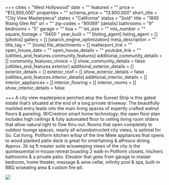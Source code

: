 +++
cities = "West Hollywood"
date = ""
featured = ""
price = "$13,900,000"
properties = ""
schema_price = "13.900.000"
short_title = "City View Masterpiece"
states = "California"
status = "Sold"
title = "1895 Rising Glen Rd"
url = ""
zip-codes = "90069"
[details]
bathrooms = "9"
bedrooms = "5"
garage = ""
hoa = ""
lot_size = ""
mls_number = ""
square_footage = "9400 "
year_built = ""
[listing_agent]
listing_agent = []
[photos]
gallery = []
[search_engine_optimization]
meta_description = ""
title_tag = ""
[tools]
file_attachments = []
matterport_link = ""
open_house_date = ""
open_house_details = ""
youtube_link = ""
[utilities_and_features.community_features]
additional_community_details = []
community_features_choice = []
show_community_details = false
[utilities_and_features.exterior]
additional_exterior_details = []
exterior_details = []
exterior_roof = []
show_exterior_details = false
[utilities_and_features.interior_details]
additional_interior_details = []
interior_appliances = []
interior_flooring = []
interior_rooms = []
show_interior_details = false

+++
A city view masterpiece perched atop the Sunset Strip is this gated estate that’s situated at the end of a long private driveway. The beautifully marbled entry leads into the main living spaces of expertly crafted walnut floors & paneling. W/Crestron smart home technology; the open floor plan includes high ceilings & fully automated floor to ceiling living room sliders that allow natural light to flow thru-out. Rooms that open completely to outdoor lounge spaces, nearly all w/unobstructed city views, is optimal for So. Cal living. Poliform kitchen w/top of the line Miele appliances that opens to wood planked patio deck is great for entertaining & alfresco dining. Approx. 2k sq ft master suite w/sweeping views of the city is the quintessential in-house retreat boasting 2 walk-in Poliform closets, his/hers bathrooms & a private patio. Elevator that goes from garage to master bedroom, home theater, massage & wine cellar, infinity pool & spa, built-in BBQ w/seating area & custom fire pit.

  
![](https://res.cloudinary.com/hungryram19/image/upload/v1608162411/yoori-park/yooripark/revelbg2_iom7bo.jpg)